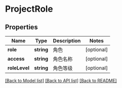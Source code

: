 # ProjectRole

## Properties

Name | Type | Description | Notes
------------ | ------------- | ------------- | -------------
**role** | **string** | 角色 | [optional] 
**access** | **string** | 角色名称 | [optional] 
**roleLevel** | **string** | 角色等级 | [optional] 

[[Back to Model list]](../../README.md#documentation-for-models) [[Back to API list]](../../README.md#documentation-for-api-endpoints) [[Back to README]](../../README.md)


